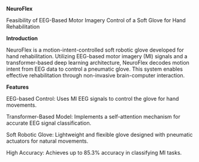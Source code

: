 **NeuroFlex**

Feasibility of EEG-Based Motor Imagery Control of a Soft Glove for Hand Rehabilitation


**Introduction**

NeuroFlex is a motion-intent-controlled soft robotic glove developed for hand rehabilitation. Utilizing EEG-based motor imagery (MI) signals and a transformer-based deep learning architecture, NeuroFlex decodes motion intent from EEG data to control a pneumatic glove. This system enables effective rehabilitation through non-invasive brain-computer interaction.


**Features**

EEG-based Control: Uses MI EEG signals to control the glove for hand movements.

Transformer-Based Model: Implements a self-attention mechanism for accurate EEG signal classification.

Soft Robotic Glove: Lightweight and flexible glove designed with pneumatic actuators for natural movements.

High Accuracy: Achieves up to 85.3% accuracy in classifying MI tasks.
